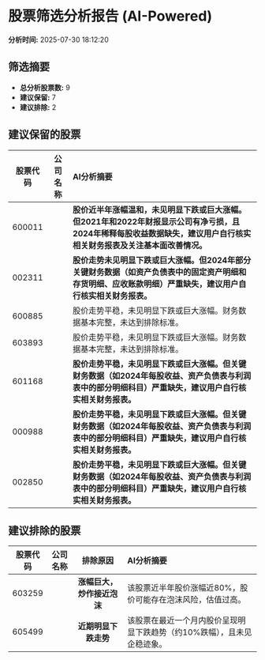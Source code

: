# 股票筛选分析报告 (AI-Powered)

**分析时间:** 2025-07-30 18:12:20

## 筛选摘要

- **总分析股票数:** 9
- **建议保留:** 7
- **建议排除:** 2

## 建议保留的股票

| 股票代码 | 公司名称 | AI分析摘要 |
|:---:|:---:|:---|
| 600011 |  | **股价近半年涨幅温和，未见明显下跌或巨大涨幅。但2021年和2022年财报显示公司有净亏损，且2024年稀释每股收益数据缺失，建议用户自行核实相关财务报表及关注基本面改善情况。** |
| 002311 |  | **股价走势未见明显下跌或巨大涨幅。但2024年部分关键财务数据（如资产负债表中的固定资产明细和存货明细、应收账款明细）严重缺失，建议用户自行核实相关财务报表。** |
| 600885 |  | 股价走势平稳，未见明显下跌或巨大涨幅。财务数据基本完整，未达到排除标准。 |
| 603893 |  | 股价走势平稳，未见明显下跌或巨大涨幅。财务数据基本完整，未达到排除标准。 |
| 601168 |  | **股价走势平稳，未见明显下跌或巨大涨幅。但关键财务数据（如2024年每股收益、资产负债表与利润表中的部分明细科目）严重缺失，建议用户自行核实相关财务报表。** |
| 000988 |  | **股价走势平稳，未见明显下跌或巨大涨幅。但关键财务数据（如2024年每股收益、资产负债表与利润表中的部分明细科目）严重缺失，建议用户自行核实相关财务报表。** |
| 002850 |  | **股价走势平稳，未见明显下跌或巨大涨幅。但关键财务数据（如2024年每股收益、资产负债表与利润表中的部分明细科目）严重缺失，建议用户自行核实相关财务报表。** |

## 建议排除的股票

| 股票代码 | 公司名称 | 排除原因 | AI分析摘要 |
|:---:|:---:|:---:|:---|
| 603259 |  | **涨幅巨大，炒作接近泡沫** | 该股票近半年股价涨幅近80%，股价可能存在泡沫风险，估值过高。 |
| 605499 |  | **近期明显下跌走势** | 该股票在最近一个月内股价呈现明显下跌趋势（约10%跌幅），且未见企稳迹象。 |
